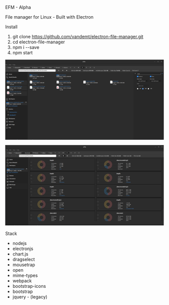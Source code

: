 
EFM - Alpha

File manager for Linux - Built with Electron

Install

1. git clone https://github.com/vandemt/electron-file-manager.git
2. cd electron-file-manager
3. npm i --save
4. npm start


![Screenshot 1](/screenshots/screenshot1.png?raw=true "Screenshot 1")

![Screenshot 2](/screenshots/screenshot2.png?raw=true "Screenshot 2")

<!-- Keboard Shortcuts

F2 - rename
Del - delete on clicked items

Arrows- card navigation (needs work)


Current Feature Status

Cut, Copy, Paste, Move, Delete, Rename
Inline audio playback (html5 audio controls) -->


Stack
<ul>
    <li>nodejs</li>
    <li>electronjs</li>
    <li>chart.js</li>
    <li>dragselect</li>
    <li>mousetrap</li>
    <li>open</li>
    <li>mime-types</li>
    <li>webpack</li>
    <li>bootstrap-icons</li>
    <li>bootstrap</li>
    <li>jquery - (legacy)</li>
</ul>


